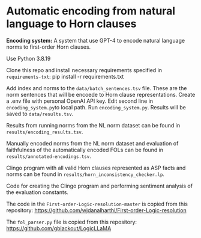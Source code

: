 # Automatic encoding from natural language to Horn clauses

**Encoding system:**
A system that use GPT-4 to encode natural language norms to first-order Horn clauses.

Use Python 3.8.19

Clone this repo and install necessary requirements specified in `requirements-txt`: pip install -r requirements.txt

Add index and norms to the `data/batch_sentences.tsv` file. These are the norm sentences that will be encoede to Horn clause representations.
Create a .env file with personal OpenAI API key.
Edit second line in `encoding_system.py`to local path.
Run `encoding_system.py`. Results will be saved to `data/results.tsv`.

Results from running norms from the NL norm dataset can be found in `results/encoding_results.tsv`. 

Manually encoded norms from the NL norm dataset and evaluation of faithfulness of the automatically encoded FOLs can be found in `results/annotated-encodings.tsv`.

Clingo program with all valid Horn clauses represented as ASP facts and norms can be found in `results/horn_inconsistency_checker.lp`.

Code for creating the Clingo program and performing sentiment analysis of the evaluation constants.

The code in the `First-order-Logic-resolution-master` is copied from this repository: https://github.com/wjdanalharthi/First-order-Logic-resolution

The `fol_parser.py` file is copied from this repository: https://github.com/gblackout/LogicLLaMA

